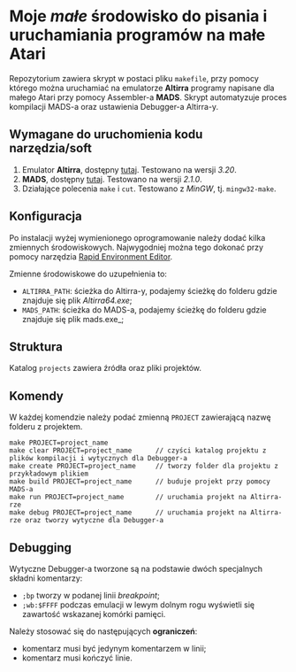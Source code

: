 # Moje _małe_ środowisko do pisania i uruchamiania programów na małe Atari

Repozytorium zawiera skrypt w postaci pliku `makefile`, przy pomocy którego można uruchamiać na emulatorze **Altirra** programy napisane dla małego Atari przy
pomocy Assembler-a **MADS**. Skrypt automatyzuje proces kompilacji MADS-a oraz ustawienia Debugger-a Altirra-y.

## Wymagane do uruchomienia kodu narzędzia/soft

1. Emulator **Altirra**, dostępny [tutaj](http://www.virtualdub.org/altirra.html). Testowano na wersji _3.20_.
2. **MADS**, dostępny [tutaj](http://mads.atari8.info/). Testowano na wersji _2.1.0_.
3. Działające polecenia `make` i `cut`. Testowano z _MinGW_, tj. `mingw32-make`.

## Konfiguracja

Po instalacji wyżej wymienionego oprogramowanie należy dodać kilka zmiennych środowiskowych. Najwygodniej można tego dokonać przy pomocy narzędzia 
[Rapid Environment Editor](https://www.rapidee.com/en/about).

Zmienne środowiskowe do uzupełnienia to:
- `ALTIRRA_PATH`: ścieżka do Altirra-y, podajemy ścieżkę do folderu gdzie znajduje się plik _Altirra64.exe_;
- `MADS_PATH`: ścieżka do MADS-a, podajemy ścieżkę do folderu gdzie znajduje się plik mads.exe_;

## Struktura

Katalog `projects` zawiera źródła oraz pliki projektów.

## Komendy

W każdej komendzie należy podać zmienną `PROJECT` zawierającą nazwę folderu z projektem. 

```
make PROJECT=project_name
make clear PROJECT=project_name      // czyści katalog projektu z plików kompilacji i wytycznych dla Debugger-a
make create PROJECT=project_name     // tworzy folder dla projektu z przykładowym plikiem
make build PROJECT=project_name      // buduje projekt przy pomocy MADS-a
make run PROJECT=project_name        // uruchamia projekt na Altirra-rze
make debug PROJECT=project_name      // uruchamia projekt na Altirra-rze oraz tworzy wytyczne dla Debugger-a
```

## Debugging

Wytyczne Debugger-a tworzone są na podstawie dwóch specjalnych składni komentarzy:
- `;bp` tworzy w podanej linii _breakpoint_;
- `;wb:$FFFF` podczas emulacji w lewym dolnym rogu wyświetli się zawartość wskazanej komórki pamięci.

Należy stosować się do następujących **ograniczeń**:
- komentarz musi być jedynym komentarzem w linii;
- komentarz musi kończyć linie.

